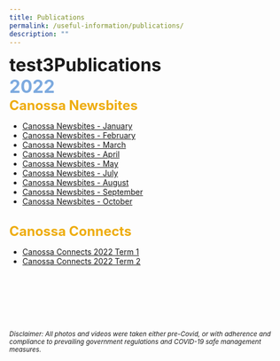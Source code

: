 ```yaml
---
title: Publications
permalink: /useful-information/publications/
description: ""
---
```

<font size="6"><b>test3Publications</b></font><br>
<font size=6 color="#7daadf"><b>2022</b></font><br>
<font size=5 color="#eeac0d"><b>Canossa Newsbites</b></font><br>

* [Canossa Newsbites - January](/files/Newsbites/Canossa%20Newsbites%20Jan%202022.pdf)<br>
* [Canossa Newsbites - February](/files/Newsbites/Canossa%20Newsbites%20February%202022.pdf)<br>
* [Canossa Newsbites - March](/files/Newsbites/Canossa%20Newsbites%20March%202022.pdf)<br>
* [Canossa Newsbites - April](/files/Newsbites/Canossa%20Newsbites%20April%202022.pdf)<br>
* [Canossa Newsbites - May](/files/Newsbites/Canossa%20Newsbites%20May%202022.pdf)<br>
* [Canossa Newsbites - July](/files/Newsbites/Canossa%20Newsbites%20July%202022.pdf)<br>
* [Canossa Newsbites - August](/files/Newsbites/Canossa%20Newsbites%20August%202022.pdf)<br>
* [Canossa Newsbites - September](/files/Newsbites/Canossa%20Newsbites%20September%202022.pdf)<br>
* [Canossa Newsbites - October ](/files/Newsbites/Canossa%20Newsbites%20-%20October%202022.pdf)<br><br>

<font size=5 color="#eeac0d"><b>Canossa Connects</b></font>

* [Canossa Connects 2022 Term 1](/files/Canossa%20Connects%202022%20Term%201.pdf)<br>
* [Canossa Connects 2022 Term 2](/files/Canossa%20Connects%202022%20Term%202-compressed.pdf)<br>



<br><br><br><br><br><br>
<sup><em>Disclaimer: All photos and videos were taken either pre-Covid, or with adherence and compliance to prevailing government regulations and COVID-19 safe management measures.</em></sup>
